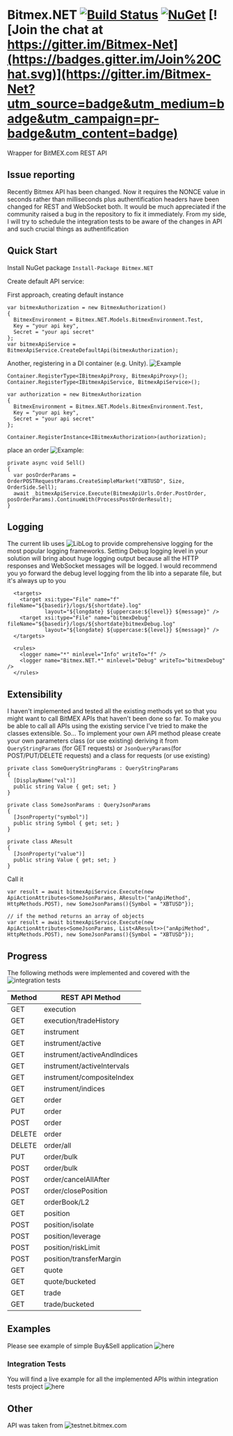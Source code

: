 # Bitmex.NET [![Build Status](https://ci.appveyor.com/api/projects/status/32r7s2skrgm9ubva?svg=true)](https://ci.appveyor.com/project/semashkinvg/bitmex-net) [![NuGet](https://img.shields.io/nuget/v/Bitmex.NET.svg)](https://www.nuget.org/packages/Bitmex.NET/) [![Join the chat at https://gitter.im/Bitmex-Net](https://badges.gitter.im/Join%20Chat.svg)](https://gitter.im/Bitmex-Net?utm_source=badge&utm_medium=badge&utm_campaign=pr-badge&utm_content=badge)

Wrapper for BitMEX.com REST API

## Issue reporting
Recently Bitmex API has been changed. Now it requires the NONCE value in seconds rather than milliseconds plus authentification headers have been changed for REST and WebSocket both. It would be much appreciated if the community raised a bug in the repository to fix it immediately.
From my side, I will try to schedule the integration tests to be aware of the changes in API and such crucial things as authentification


## Quick Start

Install NuGet package `Install-Package Bitmex.NET`

Create default API service:

First approach, creating default instance
```
var bitmexAuthorization = new BitmexAuthorization() 
{
  BitmexEnvironment = Bitmex.NET.Models.BitmexEnvironment.Test,
  Key = "your api key",
  Secret = "your api secret"
};
var bitmexApiService = BitmexApiService.CreateDefaultApi(bitmexAuthorization);
```

Another, registering in a DI container (e.g. Unity). ![Example](/Bitmex.NET.IntegrationTests/BitmexNetUnityExtension.cs)
```
Container.RegisterType<IBitmexApiProxy, BitmexApiProxy>();
Container.RegisterType<IBitmexApiService, BitmexApiService>();

var authorization = new BitmexAuthorization
{
  BitmexEnvironment = Bitmex.NET.Models.BitmexEnvironment.Test,
  Key = "your api key",
  Secret = "your api secret"
};

Container.RegisterInstance<IBitmexAuthorization>(authorization);
```
place an order ![Example](/Bitmex.NET.Example/MainWindowViewModel.cs):
```
private async void Sell()
{
  var posOrderParams = OrderPOSTRequestParams.CreateSimpleMarket("XBTUSD", Size, OrderSide.Sell);
  await _bitmexApiService.Execute(BitmexApiUrls.Order.PostOrder, posOrderParams).ContinueWith(ProcessPostOrderResult);
}
```

## Logging
The current lib uses ![LibLog](https://github.com/damianh/LibLog) to provide comprehensive logging for the most popular logging frameworks. Setting Debug logging level in your solution will bring about huge logging output because all the HTTP responses and WebSocket messages will be logged. I would recommend you yo forward the debug level logging from the lib into a separate file, but it's always up to you

```
  <targets>
    <target xsi:type="File" name="f" fileName="${basedir}/logs/${shortdate}.log"
            layout="${longdate} ${uppercase:${level}} ${message}" />
    <target xsi:type="File" name="bitmexDebug" fileName="${basedir}/logs/${shortdate}bitmexDebug.log"
            layout="${longdate} ${uppercase:${level}} ${message}" />
  </targets>

  <rules>
    <logger name="*" minlevel="Info" writeTo="f" />
    <logger name="Bitmex.NET.*" minlevel="Debug" writeTo="bitmexDebug" />
  </rules>
```

## Extensibility
I haven't implemented and tested all the existing methods yet so that you might want to call BitMEX APIs that haven't been done so far. To make you be able to call all APIs using the existing service I've tried to make the classes extensible.
So...
To implement your own API method please create your own parameters class (or use existing) deriving it from `QueryStringParams` (for GET requests) or `JsonQueryParams`(for POST/PUT/DELETE requests) and a class for requests (or use existing)

```
private class SomeQueryStringParams : QueryStringParams
{
  [DisplayName("val")]
  public string Value { get; set; }
}

private class SomeJsonParams : QueryJsonParams
{
  [JsonProperty("symbol")]
  public string Symbol { get; set; }
}

private class AResult
{
  [JsonProperty("value")]
  public string Value { get; set; }
}
```
Call it
```
var result = await bitmexApiService.Execute(new ApiActionAttributes<SomeJsonParams, AResult>("anApiMethod", HttpMethods.POST), new SomeJsonParams(){Symbol = "XBTUSD"});

// if the method returns an array of objects
var result = await bitmexApiService.Execute(new ApiActionAttributes<SomeJsonParams, List<AResult>>("anApiMethod", HttpMethods.POST), new SomeJsonParams(){Symbol = "XBTUSD"});
```


## Progress
The following methods were implemented and covered with the ![integration tests](/Bitmex.NET.IntegrationTests)


Method|REST API Method
------------|------------
GET|execution
GET|execution/tradeHistory
GET|instrument
GET|instrument/active
GET|instrument/activeAndIndices
GET|instrument/activeIntervals
GET|instrument/compositeIndex
GET|instrument/indices
GET |order
PUT |order
POST |order
DELETE |order
DELETE |order/all
PUT |order/bulk
POST |order/bulk
POST |order/cancelAllAfter
POST |order/closePosition
GET |orderBook/L2|yes
GET |position|yes
POST |position/isolate
POST |position/leverage
POST |position/riskLimit
POST |position/transferMargin
GET |quote
GET |quote/bucketed
GET |trade
GET |trade/bucketed


## Examples

Please see example of simple Buy&Sell application ![here](/Bitmex.NET.Example)

### Integration Tests

You will find a live example for all the implemented APIs within integration tests project ![here](/Bitmex.NET.IntegrationTests)

## Other

API was taken from ![testnet.bitmex.com](https://testnet.bitmex.com/api/explorer/)
